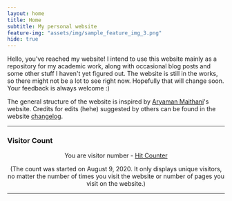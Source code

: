 ```yaml
---
layout: home
title: Home
subtitle: My personal website
feature-img: "assets/img/sample_feature_img_3.png"
hide: true
---
```


Hello, you've reached my website! I intend to use this website mainly as a repository for my academic work, along with occasional blog posts and some other stuff I haven't yet figured out. The website is still in the works, so there might not be a lot to see right now. Hopefully that will change soon. Your feedback is always welcome :)

The general structure of the website is inspired by [Aryaman Maithani](https://aryamanmaithani.github.io/)'s website. Credits for edits (hehe) suggested by others can be found in the website [changelog](/changelog/).

---

<h3>Visitor Count</h3>

<!-- hitwebcounter Code START -->
<center>You are visitor number - <!-- Badge Code - Do Not Change The Code -->
<a class="hitCounter" href="https://visitorshitcounter.com/" target="_blank" title="Hit counter" data-name="1f7f994fa596684813ccd8129751426c|5|ip|1|rgb(33, 33, 33);|#ffffff|large|s-hit">Hit Counter</a><script>document.write("<script type='text/javascript' src='https://visitorshitcounter.com/js/hitCounter.js?v="+Date.now()+"'><\/script>");</script>
<!-- Badge Code End Here -->
<br/>                                

(The count was started on August 9, 2020. It only displays unique visitors, no matter the number of times you visit the website or number of pages you visit on the website.)

---